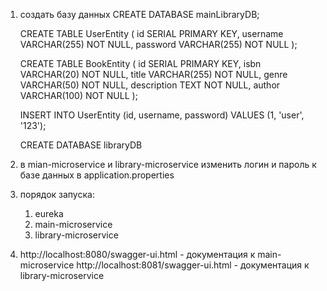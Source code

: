 1. создать базу данных
   CREATE DATABASE mainLibraryDB;

    CREATE TABLE UserEntity (
        id SERIAL PRIMARY KEY,
        username VARCHAR(255) NOT NULL,
        password VARCHAR(255) NOT NULL
    );

    CREATE TABLE BookEntity (
        id SERIAL PRIMARY KEY,
        isbn VARCHAR(20) NOT NULL,
        title VARCHAR(255) NOT NULL,
        genre VARCHAR(50) NOT NULL,
        description TEXT NOT NULL,
        author VARCHAR(100) NOT NULL
    );

    INSERT INTO UserEntity (id, username, password) VALUES (1, 'user', '123');

    CREATE DATABASE libraryDB


2. в mian-microservice и library-microservice изменить логин и пароль к базе данных в application.properties
  
3. порядок запуска:
   1. eureka
   2. main-microservice
   3. library-microservice

4. http://localhost:8080/swagger-ui.html - документация к main-microservice
   http://localhost:8081/swagger-ui.html - документация к library-microservice
